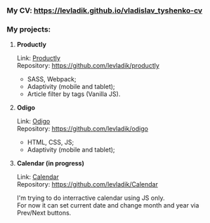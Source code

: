 ### My CV: https://levladik.github.io/vladislav_tyshenko-cv

### My projects:

1. **Productly**
	
	Link: <a href="https://levladik.github.io/productly/" target="blank">Productly</a>    
	Repository: https://github.com/levladik/productly
	- SASS, Webpack;
	- Adaptivity (mobile and tablet);
	- Article filter by tags (Vanilla JS).

2. **Odigo**

	Link: <a href="https://levladik.github.io/odigo/" target="blank">Odigo</a>  
	Repository: https://github.com/levladik/odigo

 	- HTML, CSS, JS;
	- Adaptivity (mobile and tablet);

3. **Calendar (in progress)**

	Link: <a href="https://levladik.github.io/Calendar/" target="blank">Calendar</a>  
	Repository: https://github.com/levladik/Calendar
	
	I'm trying to do interractive calendar using JS only.  
	For now it can set current date and change month and year via Prev/Next buttons.